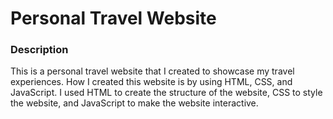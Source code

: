 # Personal Travel Website

### Description
This is a personal travel website that I created to showcase my travel experiences. How I created this website is by using HTML, CSS, and JavaScript. I used HTML to create the structure of the website, CSS to style the website, and JavaScript to make the website interactive.